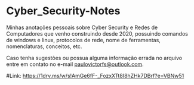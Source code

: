 # Cyber_Security-Notes
Minhas anotações pessoais sobre Cyber Security e Redes de Computadores que venho construindo desde 2020, possuindo comandos de windows e linux, protocolos de rede, nome de ferramentas, nomenclaturas, conceitos, etc.

Caso tenha sugestões ou possua alguma informação errada no arquivo entre em contato no e-mail paulovictorfs@outlook.com.

#Link: https://1drv.ms/w/s!AmGe6fF-_FozxXTt8I8hZHk7DBrf?e=VBNw51

